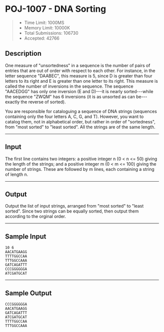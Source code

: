 # POJ-1007 - DNA Sorting

> * Time Limit: 1000MS
> * Memory Limit: 10000K
> * Total Submissions: 106730
> * Accepted: 42766

## Description

One measure of "unsortedness" in a sequence is the number of pairs of entries that are out of order with respect to each other. For instance, in the letter sequence "DAABEC", this measure is 5, since D is greater than four letters to its right and E is greater than one letter to its right. This measure is called the number of inversions in the sequence. The sequence "AACEDGG" has only one inversion (E and D)---it is nearly sorted---while the sequence "ZWQM" has 6 inversions (it is as unsorted as can be---exactly the reverse of sorted).

You are responsible for cataloguing a sequence of DNA strings (sequences containing only the four letters A, C, G, and T). However, you want to catalog them, not in alphabetical order, but rather in order of "sortedness", from "most sorted" to "least sorted". All the strings are of the same length.

---
## Input

The first line contains two integers: a positive integer n (0 < n <= 50) giving the length of the strings; and a positive integer m (0 < m <= 100) giving the number of strings. These are followed by m lines, each containing a string of length n.

---
## Output

Output the list of input strings, arranged from "most sorted" to "least sorted". Since two strings can be equally sorted, then output them according to the orginal order.

---
## Sample Input

```
10 6
AACATGAAGG
TTTTGGCCAA
TTTGGCCAAA
GATCAGATTT
CCCGGGGGGA
ATCGATGCAT
```

---
## Sample Output

```
CCCGGGGGGA
AACATGAAGG
GATCAGATTT
ATCGATGCAT
TTTTGGCCAA
TTTGGCCAAA
```
